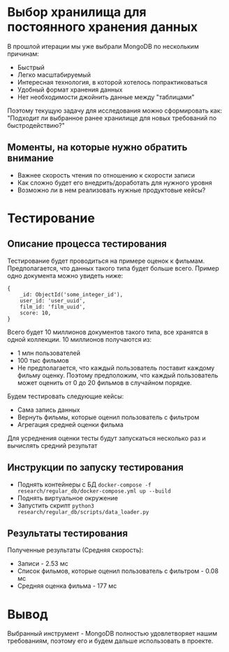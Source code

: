 # Выбор хранилища для постоянного хранения данных

В прошлой итерации мы уже выбрали MongoDB по нескольким причинам:
- Быстрый
- Легко масштабируемый
- Интересная технология, в которой хотелось попрактиковаться
- Удобный формат хранения данных
- Нет необходимости джойнить данные между "таблицами"

Поэтому текущую задачу для исследования можно сформировать как: "Подходит ли выбранное ранее хранилище для новых требований по быстродействию?"

## Моменты, на которые нужно обратить внимание
- Важнее скорость чтения по отношению к скорости записи
- Как сложно будет его внедрить/доработать для нужного уровня
- Возможно ли в нем реализовать нужные продуктовые кейсы?

# Тестирование

## Описание процесса тестирования
Тестирование будет проводиться на примере оценок к фильмам. Предполагается, что данных такого типа будет больше всего.
Пример одно документа можно увидеть ниже:
```
{
    _id: ObjectId('some_integer_id'),
    user_id: 'user_uuid',
    film_id: 'film_uuid',
    score: 10,
}
```
Всего будет 10 миллионов документов такого типа, все хранятся в одной коллекции.
10 миллионов получаются из:
- 1 млн пользователей
- 100 тыс фильмов
- Не предполагается, что каждый пользователь поставит каждому фильму оценку. Поэтому предположим, что каждый пользователь может оценить от 0 до 20 фильмов в случайном порядке.

Будем тестировать следующие кейсы:
- Сама запись данных
- Вернуть фильмы, которые оценил пользователь с фильтром
- Агрегация средней оценки фильма

Для усреднения оценки тесты будут запускаться несколько раз и вычислять средний результат

## Инструкции по запуску тестирования
- Поднять контейнеры с БД `docker-compose -f research/regular_db/docker-compose.yml up --build`
- Поднять виртуальное окружение
- Запустить скрипт `python3 research/regular_db/scripts/data_loader.py`

## Результаты тестирования
Полученные результаты (Средняя скорость):
- Записи - 2.53 мс
- Список фильмов, которые оценил пользователь с фильтром - 0.08 мс
- Средняя оценка фильма - 177 мс

# Вывод
Выбранный инструмент - MongoDB полностью удовлетворяет нашим требованиям, поэтому его и будем дальше использовать в проекте.